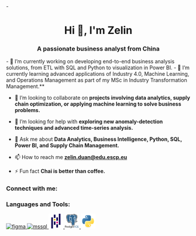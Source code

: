 ##
-<h1 align="center">Hi 👋, I'm Zelin</h1>
<h3 align="center">A passionate business analyst from China</h3>
- 🔭 I’m currently working on developing end-to-end business analysis solutions, from ETL with SQL and Python to visualization in Power BI.
- 🌱 I’m currently learning advanced applications of Industry 4.0, Machine Learning, and Operations Management as part of my MSc in Industry Transformation Management.**

- 👯 I’m looking to collaborate on **projects involving data analytics, supply chain optimization, or applying machine learning to solve business problems.**

- 🤝 I’m looking for help with **exploring new anomaly-detection techniques and advanced time-series analysis.**

- 💬 Ask me about **Data Analytics, Business Intelligence, Python, SQL, Power BI, and Supply Chain Management.**

- 📫 How to reach me **zelin.duan@edu.escp.eu**

- ⚡ Fun fact **Chai is better than coffee.**

<h3 align="left">Connect with me:</h3>
<p align="left">
</p>

<h3 align="left">Languages and Tools:</h3>
<p align="left"> <a href="https://www.figma.com/" target="_blank" rel="noreferrer"> <img src="https://www.vectorlogo.zone/logos/figma/figma-icon.svg" alt="figma" width="40" height="40"/> </a> <a href="https://www.microsoft.com/en-us/sql-server" target="_blank" rel="noreferrer"> <img src="https://www.svgrepo.com/show/303229/microsoft-sql-server-logo.svg" alt="mssql" width="40" height="40"/> </a> <a href="https://pandas.pydata.org/" target="_blank" rel="noreferrer"> <img src="https://raw.githubusercontent.com/devicons/devicon/2ae2a900d2f041da66e950e4d48052658d850630/icons/pandas/pandas-original.svg" alt="pandas" width="40" height="40"/> </a> <a href="https://www.postgresql.org" target="_blank" rel="noreferrer"> <img src="https://raw.githubusercontent.com/devicons/devicon/master/icons/postgresql/postgresql-original-wordmark.svg" alt="postgresql" width="40" height="40"/> </a> <a href="https://www.python.org" target="_blank" rel="noreferrer"> <img src="https://raw.githubusercontent.com/devicons/devicon/master/icons/python/python-original.svg" alt="python" width="40" height="40"/> </a> </p>
<!--
**loml-star/loml-star** is a ✨ _special_ ✨ repository because its `README.md` (this file) appears on your GitHub profile.

Here are some ideas to get you started:



*
- ⚡
-->
